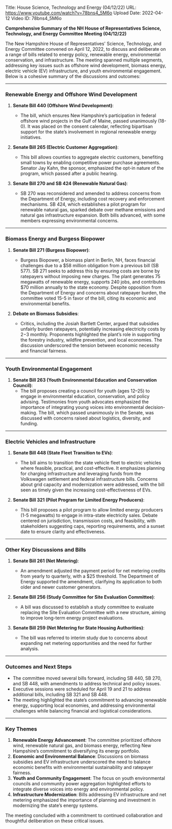 Title: House Science, Technology and Energy (04/12/22)
URL: https://www.youtube.com/watch?v=78bns4_5M6o
Upload Date: 2022-04-12
Video ID: 78bns4_5M6o

**Comprehensive Summary of the NH House of Representatives Science, Technology, and Energy Committee Meeting (04/12/22)**

The New Hampshire House of Representatives' Science, Technology, and Energy Committee convened on April 12, 2022, to discuss and deliberate on a range of bills related to energy policy, renewable energy, environmental conservation, and infrastructure. The meeting spanned multiple segments, addressing key issues such as offshore wind development, biomass energy, electric vehicle (EV) infrastructure, and youth environmental engagement. Below is a cohesive summary of the discussions and outcomes:

---

### **Renewable Energy and Offshore Wind Development**
1. **Senate Bill 440 (Offshore Wind Development)**:
   - The bill, which ensures New Hampshire’s participation in federal offshore wind projects in the Gulf of Maine, passed unanimously (18-0). It was placed on the consent calendar, reflecting bipartisan support for the state’s involvement in regional renewable energy initiatives.

2. **Senate Bill 265 (Electric Customer Aggregation)**:
   - This bill allows counties to aggregate electric customers, benefiting small towns by enabling competitive power purchase agreements. Senator Jay Kahn, the sponsor, emphasized the opt-in nature of the program, which passed after a public hearing.

3. **Senate Bill 270 and SB 424 (Renewable Natural Gas)**:
   - SB 270 was reconsidered and amended to address concerns from the Department of Energy, including cost recovery and enforcement mechanisms. SB 424, which establishes a pilot program for renewable natural gas, sparked debate over methane emissions and natural gas infrastructure expansion. Both bills advanced, with some members expressing environmental concerns.

---

### **Biomass Energy and Burgess Biopower**
1. **Senate Bill 271 (Burgess Biopower)**:
   - Burgess Biopower, a biomass plant in Berlin, NH, faces financial challenges due to a $58 million obligation from a previous bill (SB 577). SB 271 seeks to address this by ensuring costs are borne by ratepayers without imposing new charges. The plant generates 75 megawatts of renewable energy, supports 240 jobs, and contributes $70 million annually to the state economy. Despite opposition from the Department of Energy and concerns about ratepayer burden, the committee voted 15-5 in favor of the bill, citing its economic and environmental benefits.

2. **Debate on Biomass Subsidies**:
   - Critics, including the Josiah Bartlett Center, argued that subsidies unfairly burden ratepayers, potentially increasing electricity costs by $2-$3 monthly. Proponents highlighted the plant’s role in supporting the forestry industry, wildfire prevention, and local economies. The discussion underscored the tension between economic necessity and financial fairness.

---

### **Youth Environmental Engagement**
1. **Senate Bill 263 (Youth Environmental Education and Conservation Council)**:
   - The bill proposes creating a council for youth (ages 12–25) to engage in environmental education, conservation, and policy advising. Testimonies from youth advocates emphasized the importance of integrating young voices into environmental decision-making. The bill, which passed unanimously in the Senate, was discussed with concerns raised about logistics, diversity, and funding.

---

### **Electric Vehicles and Infrastructure**
1. **Senate Bill 448 (State Fleet Transition to EVs)**:
   - The bill aims to transition the state vehicle fleet to electric vehicles where feasible, practical, and cost-effective. It emphasizes planning for charging infrastructure and leveraging funds from the Volkswagen settlement and federal infrastructure bills. Concerns about grid capacity and modernization were addressed, with the bill seen as timely given the increasing cost-effectiveness of EVs.

2. **Senate Bill 321 (Pilot Program for Limited Energy Producers)**:
   - This bill proposes a pilot program to allow limited energy producers (1-5 megawatts) to engage in intra-state electricity sales. Debate centered on jurisdiction, transmission costs, and feasibility, with stakeholders suggesting caps, reporting requirements, and a sunset date to ensure clarity and effectiveness.

---

### **Other Key Discussions and Bills**
1. **Senate Bill 261 (Net Metering)**:
   - An amendment adjusted the payment period for net metering credits from yearly to quarterly, with a $25 threshold. The Department of Energy supported the amendment, clarifying its application to both older and newer customer generators.

2. **Senate Bill 256 (Study Committee for Site Evaluation Committee)**:
   - A bill was discussed to establish a study committee to evaluate replacing the Site Evaluation Committee with a new structure, aiming to improve long-term energy project evaluations.

3. **Senate Bill 259 (Net Metering for State Housing Authorities)**:
   - The bill was referred to interim study due to concerns about expanding net metering opportunities and the need for further analysis.

---

### **Outcomes and Next Steps**
- The committee moved several bills forward, including SB 440, SB 270, and SB 448, with amendments to address technical and policy issues.
- Executive sessions were scheduled for April 19 and 21 to address additional bills, including SB 321 and SB 448.
- The meeting highlighted the state’s commitment to advancing renewable energy, supporting local economies, and addressing environmental challenges while balancing financial and logistical considerations.

---

### **Key Themes**
1. **Renewable Energy Advancement**: The committee prioritized offshore wind, renewable natural gas, and biomass energy, reflecting New Hampshire’s commitment to diversifying its energy portfolio.
2. **Economic and Environmental Balance**: Discussions on biomass subsidies and EV infrastructure underscored the need to balance economic benefits with environmental sustainability and ratepayer fairness.
3. **Youth and Community Engagement**: The focus on youth environmental councils and community power aggregation highlighted efforts to integrate diverse voices into energy and environmental policy.
4. **Infrastructure Modernization**: Bills addressing EV infrastructure and net metering emphasized the importance of planning and investment in modernizing the state’s energy systems.

The meeting concluded with a commitment to continued collaboration and thoughtful deliberation on these critical issues.